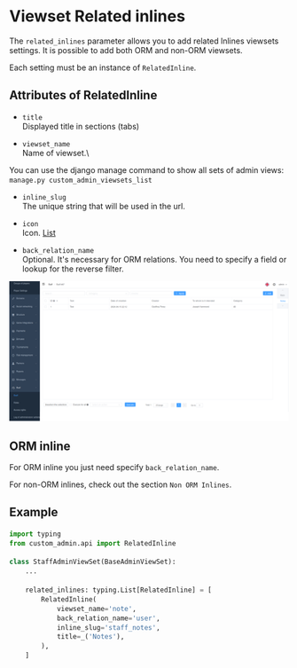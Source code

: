 # Viewset Related inlines

The `related_inlines` parameter allows you to add related lnlines viewsets settings. It is possible to add both ORM and non-ORM viewsets.

Each setting must be an instance of `RelatedInline`.

## Attributes of RelatedInline

- `title`\
Displayed title in sections (tabs)

- `viewset_name`\
Name of viewset.\

You can use the django manage command to show all sets of admin views:\
`manage.py custom_admin_viewsets_list`

- `inline_slug`\
The unique string that will be used in the url.

- `icon`\
Icon. [List](https://pictogrammers.com/library/mdi/)

- `back_relation_name`\
Optional. It's necessary for ORM relations. You need to specify a field or lookup for the reverse filter.

![related-inline](images/related-inline.png)

## ORM inline

For ORM inline you just need specify `back_relation_name`.

For non-ORM inlines, check out the section `Non ORM Inlines`.

## Example

```python
import typing
from custom_admin.api import RelatedInline

class StaffAdminViewSet(BaseAdminViewSet):
    ...

    related_inlines: typing.List[RelatedInline] = [
        RelatedInline(
            viewset_name='note',
            back_relation_name='user',
            inline_slug='staff_notes',
            title=_('Notes'),
        ),
    ]
```
